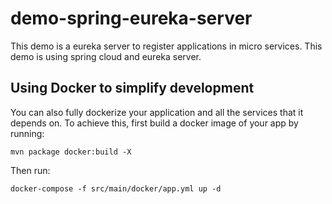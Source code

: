 # demo-spring-eureka-server
This demo is a eureka server to register applications in micro services.
This demo is using spring cloud and eureka server.

## Using Docker to simplify development

You can also fully dockerize your application and all the services that it depends on.
To achieve this, first build a docker image of your app by running:

    mvn package docker:build -X

Then run:

    docker-compose -f src/main/docker/app.yml up -d